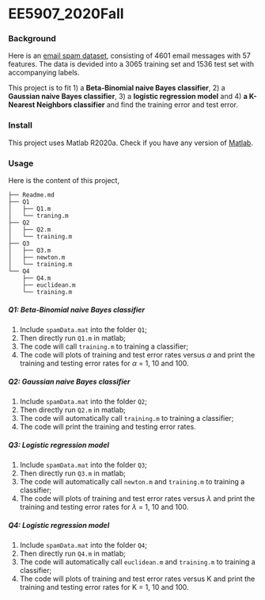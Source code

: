 # EE5907_2020Fall
### Background
Here is an [email spam dataset](https://web.stanford.edu/~hastie/ElemStatLearn/datasets/spam.info.txt), consisting of 4601 email messages with 57 features. The data is devided into a 3065 training set and 1536 test set with accompanying labels.

This project is to fit 1) a **Beta-Binomial naive Bayes classifier**, 2) a **Gaussian naive Bayes classifier**, 3) a **logistic regression model** and 4) **a K-Nearest Neighbors classifier** and find the training error and test error.
### Install
This project uses Matlab R2020a. Check if you have any version of [Matlab](https://ww2.mathworks.cn/products/matlab.html).
### Usage
Here is the content of this project,
```
├── Readme.md                   
├── Q1
│   ├── Q1.m
│   └── traning.m
├── Q2
│   ├── Q2.m
│   └── training.m
├── Q3
│   ├── Q3.m
│   ├── newton.m
│   └── training.m
└── Q4
    ├── Q4.m
    ├── euclidean.m
    └── training.m     
```
##### Q1: Beta-Binomial naive Bayes classifier

1. Include `spamData.mat` into the folder `Q1`;
2. Then directly run `Q1.m` in matlab;
3. The code will call `training.m` to training a classifier;
4. The code will plots of training and test error rates versus $\alpha$ and print the training and testing error rates for $\alpha$ = 1, 10 and 100.

##### Q2: Gaussian naive Bayes classifier

1. Include `spamData.mat` into the folder `Q2`;
2. Then directly run `Q2.m` in matlab;
3. The code will automatically call `training.m` to training a classifier;
4. The code will print the training and testing error rates.

##### Q3: Logistic regression model

1. Include `spamData.mat` into the folder `Q3`;
2. Then directly run `Q3.m` in matlab;
3. The code will automatically call `newton.m` and `training.m` to training a classifier;
4. The code will plots of training and test error rates versus $\lambda$ and print the training and testing error rates for $\lambda$ = 1, 10 and 100.

##### Q4: Logistic regression model

1. Include `spamData.mat` into the folder `Q4`;
2. Then directly run `Q4.m` in matlab;
3. The code will automatically call `euclidean.m` and `training.m` to training a classifier;
4. The code will plots of training and test error rates versus K and print the training and testing error rates for K = 1, 10 and 100.
